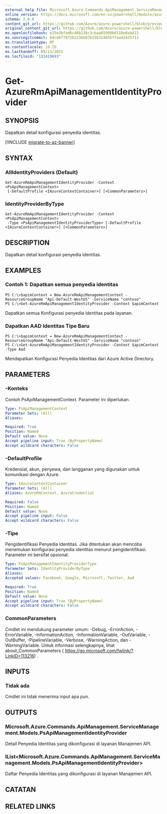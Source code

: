 ```yaml
---
external help file: Microsoft.Azure.Commands.ApiManagement.ServiceManagement.dll-Help.xml
online version: https://docs.microsoft.com/en-us/powershell/module/azurerm.apimanagement/get-azurermapimanagementidentityprovider
schema: 2.0.0
content_git_url: https://github.com/Azure/azure-powershell/blob/preview/src/ResourceManager/ApiManagement/Commands.ApiManagement/help/Get-AzureRmApiManagementIdentityProvider.md
original_content_git_url: https://github.com/Azure/azure-powershell/blob/preview/src/ResourceManager/ApiManagement/Commands.ApiManagement/help/Get-AzureRmApiManagementIdentityProvider.md
ms.openlocfilehash: e25e3bfad6c40b136c3cbaa65999b8118e0abd11
ms.sourcegitcommit: 6dce6f7972b2236b87b25b31465bffaad2435711
ms.translationtype: MT
ms.contentlocale: id-ID
ms.lasthandoff: 09/13/2021
ms.locfileid: "132419693"
---
```

# Get-AzureRmApiManagementIdentityProvider

## SYNOPSIS
Dapatkan detail konfigurasi penyedia identitas.

[!INCLUDE [migrate-to-az-banner](../../includes/migrate-to-az-banner.md)]

## SYNTAX

### AllIdentityProviders (Default)
```
Get-AzureRmApiManagementIdentityProvider -Context <PsApiManagementContext>
 [-DefaultProfile <IAzureContextContainer>] [<CommonParameters>]
```

### IdentityProviderByType
```
Get-AzureRmApiManagementIdentityProvider -Context <PsApiManagementContext>
 -Type <PsApiManagementIdentityProviderType> [-DefaultProfile <IAzureContextContainer>] [<CommonParameters>]
```

## DESCRIPTION
Dapatkan detail konfigurasi penyedia identitas.

## EXAMPLES

### Contoh 1: Dapatkan semua penyedia identitas

```
PS C:\>$apimContext = New-AzureRmApiManagementContext -ResourceGroupName "Api-Default-WestUS" -ServiceName "contoso"
PS C:\>Get-AzureRmApiManagementIdentityProvider -Context $apimContext
```

Dapatkan semua Konfigurasi penyedia identitas pada layanan.

### Dapatkan AAD Identitas Tipe Baru
```
PS C:\>$apimContext = New-AzureRmApiManagementContext -ResourceGroupName "Api-Default-WestUS" -ServiceName "contoso"
PS C:\>Get-AzureRmApiManagementIdentityProvider -Context $apimContext -Type Aad
```

Mendapatkan Konfigurasi Penyedia Identitas dari Azure Active Directory.

## PARAMETERS

### -Konteks
Contoh PsApiManagementContext.
Parameter ini diperlukan.

```yaml
Type: PsApiManagementContext
Parameter Sets: (All)
Aliases: 

Required: True
Position: Named
Default value: None
Accept pipeline input: True (ByPropertyName)
Accept wildcard characters: False
```

### -DefaultProfile
Kredensial, akun, penyewa, dan langganan yang digunakan untuk komunikasi dengan Azure.
 
```yaml
Type: IAzureContextContainer
Parameter Sets: (All)
Aliases: AzureRmContext, AzureCredential

Required: False
Position: Named
Default value: None
Accept pipeline input: False
Accept wildcard characters: False
```

### -Tipe
Pengidentifikasi Penyedia Identitas.
Jika ditentukan akan mencoba menemukan konfigurasi penyedia identitas menurut pengidentifikasi.
Parameter ini bersifat opsional.

```yaml
Type: PsApiManagementIdentityProviderType
Parameter Sets: IdentityProviderByType
Aliases: 
Accepted values: Facebook, Google, Microsoft, Twitter, Aad

Required: True
Position: Named
Default value: None
Accept pipeline input: True (ByPropertyName)
Accept wildcard characters: False
```

### CommonParameters
Cmdlet ini mendukung parameter umum: -Debug, -ErrorAction, -ErrorVariable, -InformationAction, -InformationVariable, -OutVariable, -OutBuffer, -PipelineVariable, -Verbose, -WarningAction, dan -WarningVariable. Untuk informasi selengkapnya, lihat about_CommonParameters ( https://go.microsoft.com/fwlink/?LinkID=113216) .

## INPUTS

### Tidak ada
Cmdlet ini tidak menerima input apa pun.

## OUTPUTS

### Microsoft.Azure.Commands.ApiManagement.ServiceManagement.Models.PsApiManagementIdentityProvider
Detail Penyedia Identitas yang dikonfigurasi di layanan Manajemen API.

### IList<Microsoft.Azure.Commands.ApiManagement.ServiceManagement.Models.PsApiManagementIdentityProvider>
Daftar Penyedia Identitas yang dikonfigurasi di layanan Manajemen API.

## CATATAN

## RELATED LINKS

